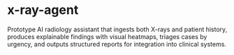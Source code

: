 # x-ray-agent
Prototype AI radiology assistant that ingests both X-rays and patient history, produces explainable findings with visual heatmaps, triages cases by urgency, and outputs structured reports for integration into clinical systems.
